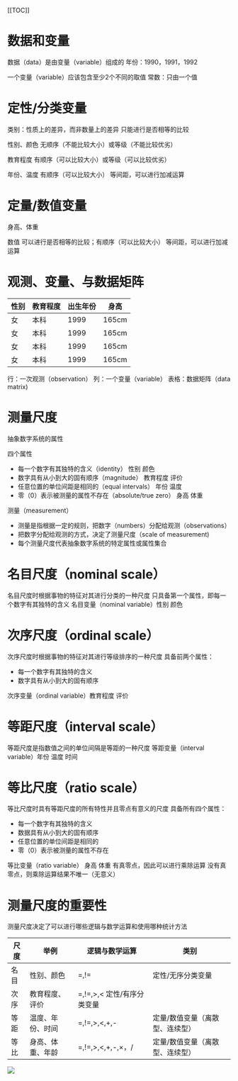 [[TOC]]

# 数据和变量
数据（data）是由变量（variable）组成的
年份：1990，1991，1992

一个变量（variable）应该包含至少2个不同的取值
常数：只由一个值

# 定性/分类变量
类别：性质上的差异，而非数量上的差异
只能进行是否相等的比较

性别、颜色
无顺序（不能比较大小）或等级（不能比较优劣）

教育程度
有顺序（可以比较大小）或等级（可以比较优劣）

年份、温度
有顺序（可以比较大小）
等间距，可以进行加减运算

# 定量/数值变量
身高、体重

数值
可以进行是否相等的比较；有顺序（可以比较大小）
等间距，可以进行加减运算

# 观测、变量、与数据矩阵
性别 | 教育程度 | 出生年份 | 身高
---|------|------|---
女 | 本科 | 1999 | 165cm
女 | 本科 | 1999 | 165cm
女 | 本科 | 1999 | 165cm
女 | 本科 | 1999 | 165cm

行：一次观测（observation）
列：一个变量（variable）
表格：数据矩阵（data matrix)

# 测量尺度

抽象数字系统的属性

四个属性
+ 每一个数字有其独特的含义（identity） 性别 颜色
+ 数字具有从小到大的固有顺序（magnitude） 教育程度 评价
+ 任意位置的单位间距是相同的（equal intervals） 年份 温度
+ 零（0）表示被测量的属性不存在（absolute/true zero） 身高 体重

测量（measurement）
+ 测量是指根据一定的规则，把数字（numbers）分配给观测（observations）
+ 把数字分配给观测的方式，决定了测量尺度（scale of measurement)
+ 每个测量尺度代表抽象数字系统的特定属性或属性集合

# 名目尺度（nominal scale）
名目尺度时根据事物的特征对其进行分类的一种尺度
只具备第一个属性，即每一个数字有其独特的含义
名目变量（nominal variable）性别 颜色

# 次序尺度（ordinal scale）
次序尺度时根据事物的特征对其进行等级排序的一种尺度
具备前两个属性：
+ 每一个数字有其独特的含义
+ 数字具有从小到大的固有顺序

次序变量（ordinal variable）教育程度 评价

# 等距尺度（interval scale）
等距尺度是指数值之间的单位间隔是等距的一种尺度
等距变量（interval variable）年份 温度 时间

# 等比尺度（ratio scale）
等比尺度时具有等距尺度的所有特性并且零点有意义的尺度
具备所有四个属性：
+ 每一个数字有其独特的含义
+ 数据具有从小到大的固有顺序
+ 任意位置的单位间距是相同的
+ 零（0）表示被测量的属性不存在

等比变量（ratio variable） 身高 体重
有真零点，因此可以进行乘除运算
没有真零点，则乘除运算结果不唯一（无意义）

# 测量尺度的重要性
测量尺度决定了可以进行哪些逻辑与数学运算和使用哪种统计方法

尺度 | 举例 | 逻辑与数学运算 | 类别
------- | ------- | ------- | -------
名目 | 性别、颜色 | =,!= | 定性/无序分类变量
次序 | 教育程度、评价 | =,!=,>,< 定性/有序分类变量
等距 | 温度、年份、时间 | =,!=,>,<,+,- | 定量/数值变量（离散型、连续型）
等比 | 身高、体重、年龄 | =,!=,>,<,+,-,×，/ | 定量/数值变量（离散型、连续型）

![](https://gitee.com/caijingquan/imagebed/raw/master/20210421225607.png)